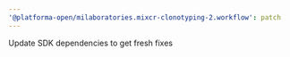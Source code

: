 ```yaml
---
'@platforma-open/milaboratories.mixcr-clonotyping-2.workflow': patch
---
```


Update SDK dependencies to get fresh fixes
